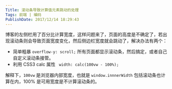 ```yaml
---
Title: 滚动条导致计算值元素跳动的处理 
Tags: 前端 | 编码 
PublishDate: 2017/12/14 18:29:43 
---
```


博客的左侧栏用了百分比计算宽度，这样问题来了，页面的高度是不确定了，若出现滚动条则会导致页面宽度变化，然后侧边栏宽度就会跳动了，解决办法有两个：
* 简单粗暴 `overflow-y: scroll;` 所有页面都显示滚动条，然后搞定，或者自己自定义滚动条接管。
* 利用 CSS3 calc 属性 ` width: calc(100vw - 100%);`

解释下，`100vw` 是浏览器内部宽度，也就是 `window.innnerWidth` 包括滚动条也计算在内，100% 是可用宽度是不计算滚动条的。
    